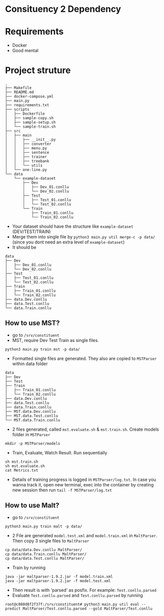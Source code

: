 # Consituency 2 Dependency
# Requirements
- Docker
- Good mental

# Project struture
```
.
├── Makefile
├── README.md
├── docker-compose.yml
├── main.py
├── requirements.txt
├── scripts
│   ├── Dockerfile
│   ├── sample-copy.sh
│   ├── sample-setup.sh
│   └── sample-train.sh
├── src
│   ├── main
│   │   ├── __init__.py
│   │   ├── converter
│   │   ├── menu.py
│   │   ├── sentence
│   │   ├── trainer
│   │   ├── treebank
│   │   └── utils
│   └── one-line.py
└── data
	└── example-dataset	
		├── Dev
		│   ├── Dev_01.conllu
		│   └── Dev_02.conllu
		├── Test
		│   ├── Test_01.conllu
		│   └── Test_02.conllu
		└── Train
			├── Train_01.conllu
			└── Train_02.conllu
```
- Your dataset should have the structure like `example-dataset` (DEV/TEST/TRAIN)
- Merge them into single file by `python3 main.py util merge-c -p data/` (since you dont need an extra level of `example-dataset`)
- It should be
```
data
├── Dev
│   ├── Dev_01.conllu
│   └── Dev_02.conllu
├── Test
│   ├── Test_01.conllu
│   └── Test_02.conllu
├── Train
│   ├── Train_01.conllu
│   └── Train_02.conllu
├── data.Dev.conllu
├── data.Test.conllu
└── data.Train.conllu
```

## How to use MST?
- go to `/srv/constituent`
- MST, require Dev Test Train as single files. 
```
python3 main.py train mst -p data/
```
- Formatted single files are generated. They also are copied to `MSTParser` within data folder
```
data
├── Dev
├── Test
├── Train
│   ├── Train_01.conllu
│   └── Train_02.conllu
├── data.Dev.conllu
├── data.Test.conllu
├── data.Train.conllu
├── MST.data.Dev.conllu
├── MST.data.Test.conllu
└── MST.data.Train.conllu
```
- 2 files generated, called `mst.evaluate.sh` & `mst.train.sh`. Create models folder in `MSTParser`
```
mkdir -p MSTParser/models
```
- Train, Evaluate, Watch Result. Run sequentially 
```
sh mst.train.sh
sh mst.evaluate.sh
cat Metrics.txt
```
- Details of training progress is logged in `MSTParser/log.txt`. In case you wanna track it, open new terminal, exec into the container by creating new session then run `tail -f MSTParser/log.txt` 

## How to use Malt?
- go to `/srv/constituent`
```
python3 main.py train malt -p data/
```

- 2 File are generated `model.test.xml` and `model.train.xml` in `MaltParser`. Then copy 3 single files to `MaltParser`
```
cp data/data.Dev.conllu MaltParser/
cp data/data.Train.conllu MaltParser/
cp data/data.Test.conllu MaltParser/
```
- Train by running
```
java -jar maltparser-1.9.2.jar -f model.train.xml
java -jar maltparser-1.9.2.jar -f model.test.xml
```
- Then result is with 'parsed' as posfix. For example: `Test.conllu.parsed` 
- Evaluate `Test.conllu.parsed` and `Test.conllu.parsed` by running 
```
root@c080d8f2f37f:/srv/constituent# python3 main.py util eval --predict MaltParser/Test.conllu.parsed --gold MaltParser/Test.conllu
```